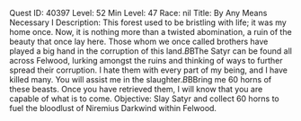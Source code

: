 Quest ID: 40397
Level: 52
Min Level: 47
Race: nil
Title: By Any Means Necessary I
Description: This forest used to be bristling with life; it was my home once. Now, it is nothing more than a twisted abomination, a ruin of the beauty that once lay here. Those whom we once called brothers have played a big hand in the corruption of this land.$B$BThe Satyr can be found all across Felwood, lurking amongst the ruins and thinking of ways to further spread their corruption. I hate them with every part of my being, and I have killed many. You will assist me in the slaughter.$B$BBring me 60 horns of these beasts. Once you have retrieved them, I will know that you are capable of what is to come.
Objective: Slay Satyr and collect 60 horns to fuel the bloodlust of Niremius Darkwind within Felwood.
